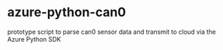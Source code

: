 # azure-python-can0
prototype script to parse can0 sensor data and transmit to cloud via the Azure Python SDK
